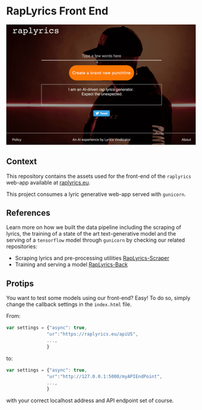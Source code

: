 # RapLyrics Front End

<p align="center"> 
<a href="https://raplyrics.eu">

![lyrics generation](/doc/lyrics_sample.gif)
</a>
</p>

## Context 
This repository contains the assets used for the front-end
of the `raplyrics` web-app available at [raplyrics.eu](https://raplyrics.eu).

This project consumes a lyric generative web-app served with ``gunicorn``.

## References 
Learn more on how we built the data pipeline including the scraping of lyrics, the training of a state of the art
text-generative model and the serving of a `tensorflow` model through `gunicorn` by checking our related repositories:

- Scraping lyrics and pre-processing utilities [RapLyrics-Scraper](https://github.com/fpaupier/RapLyrics-Scraper) 
- Training and serving a model [RapLyrics-Back](https://github.com/cyrilou242/RapLyrics-Back)

## Protips
You want to test some models using our front-end? Easy!
To do so, simply change the callback settings in the `index.html` file.

From:
 ```js
var settings = {"async": true,
                "ur":"https://raplyrics.eu/apiUS",
                ...,
                }
```
to:
 ```js
var settings = {"async": true,
                "ur":"http://127.0.0.1:5000/myAPIEndPoint",
                ...,
                }
```
with your correct localhost address and API endpoint set of course.
